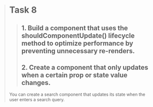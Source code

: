 > # Task 8
> > ## 1. Build a component that uses the shouldComponentUpdate() lifecycle method to optimize performance by preventing unnecessary re-renders.
> > ## 2. Create a component that only updates when a certain prop or state value changes.
> You can create a search component that updates its state when the user enters a search query.